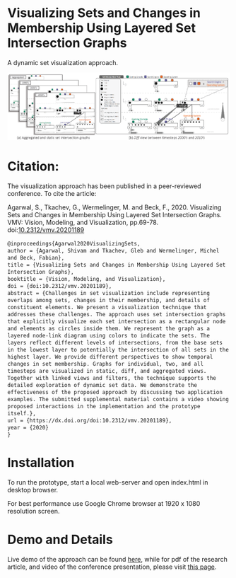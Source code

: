 # Visualizing Sets and Changes in Membership Using Layered Set Intersection Graphs

A dynamic set visualization approach.

![Untitled](images/screenshot.png)

# Citation:

The visualization approach has been published in a peer-reviewed conference. To cite the article:

Agarwal, S., Tkachev, G., Wermelinger, M. and Beck, F., 2020. Visualizing Sets and Changes in Membership Using Layered Set Intersection Graphs. VMV: Vision, Modeling, and Visualization, pp.69-78. doi:[10.2312/vmv.20201189](https://doi.org/10.2312/vmv.20201189)

```
@inproceedings{Agarwal2020VisualizingSets,
author = {Agarwal, Shivam and Tkachev, Gleb and Wermelinger, Michel and Beck, Fabian},
title = {Visualizing Sets and Changes in Membership Using Layered Set Intersection Graphs},
booktitle = {Vision, Modeling, and Visualization},
doi = {doi:10.2312/vmv.20201189},
abstract = {Challenges in set visualization include representing overlaps among sets, changes in their membership, and details of constituent elements. We present a visualization technique that addresses these challenges. The approach uses set intersection graphs that explicitly visualize each set intersection as a rectangular node and elements as circles inside them. We represent the graph as a layered node-link diagram using colors to indicate the sets. The layers reflect different levels of intersections, from the base sets in the lowest layer to potentially the intersection of all sets in the highest layer. We provide different perspectives to show temporal changes in set membership. Graphs for individual, two, and all timesteps are visualized in static, diff, and aggregated views. Together with linked views and filters, the technique supports the detailed exploration of dynamic set data. We demonstrate the effectiveness of the proposed approach by discussing two application examples. The submitted supplemental material contains a video showing proposed interactions in the implementation and the prototype itself.},
url = {https://dx.doi.org/doi:10.2312/vmv.20201189},
year = {2020}
}
```

# Installation

To run the prototype, start a local web-server and open index.html in desktop browser.

For best performance use Google Chrome browser at 1920 x 1080 resolution screen.

# Demo and Details

Live demo of the approach can be found [here](https://vis-uni-bamberg.github.io/dsv/), while for pdf of the research article, and video of the conference presentation, please visit [this page](https://s-agarwl.github.io/publication/Agarwal2020VisualizingSets).
